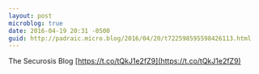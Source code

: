 ```yaml
---
layout: post
microblog: true
date: 2016-04-19 20:31 -0500
guid: http://padraic.micro.blog/2016/04/20/t722598595598426113.html
---
```

The Securosis Blog [https://t.co/tQkJ1e2fZ9](https://t.co/tQkJ1e2fZ9)
